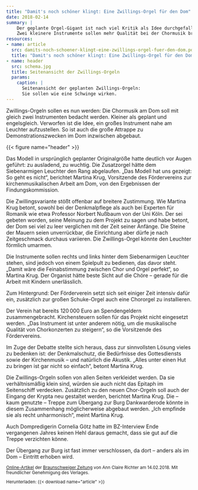 ```yaml
---
title: "Damit's noch schöner klingt: Eine Zwillings-Orgel für den Dom"
date: 2018-02-14
summary: |
    Der geplante Orgel-Gigant ist nach viel Kritik als Idee durchgefallen.
    Zwei kleinere Instrumente sollen mehr Qualität bei der Chormusik bringen.
resources:
- name: article
  src: damits-noch-schoener-klingt-eine-zwillings-orgel-fuer-den-dom.pdf
  title: "Damit's noch schöner klingt: Eine Zwillings-Orgel für den Dom"
- name: header
  src: schema.jpg
  title: Seitenansicht der Zwillings-Orgeln
  params:
    caption: |
      Seitenansicht der geplanten Zwillings-Orgeln:
      Sie sollen wie eine Schwinge wirken.
---
```


Zwillings-Orgeln sollen es nun werden: Die Chormusik am Dom soll mit
gleich zwei Instrumenten bedacht werden. Kleiner als geplant und
engelsgleich. Verworfen ist die Idee, ein großes Instrument nahe am Leuchter
aufzustellen. So ist auch die große Attrappe zu Demonstrationszwecken im
Dom inzwischen abgebaut.

{{< figure name="header" >}}

Das Modell in ursprünglich geplanter Originalgröße hatte deutlich vor Augen
geführt: zu ausladend, zu wuchtig. Die Zusatzorgel hätte dem Siebenarmigen
Leuchter den Rang abgelaufen. „Das Modell hat uns gezeigt: So geht es
nicht“, berichtet Martina Krug, Vorsitzende des Fördervereins zur
kirchenmusikalischen Arbeit am Dom, von den Ergebnissen der
Findungskommission.

Die Zwillingsvariante stößt offenbar auf breitere Zustimmung. Wie Martina
Krug betont, sowohl bei der Denkmalpflege als auch bei Experten für
Romanik wie etwa Professor Norbert Nußbaum von der Uni Köln. Der sei
gebeten worden, seine Meinung zu dem Projekt zu sagen und habe betont,
der Dom sei viel zu leer verglichen mit der Zeit seiner Anfänge. Die Steine der
Mauern seien unverrückbar, die Einrichtung aber dürfe je nach
Zeitgeschmack durchaus variieren. Die Zwillings-Orgel könnte den Leuchter
förmlich umarmen.

Die Instrumente sollen rechts und links hinter dem Siebenarmigen Leuchter
stehen, sind jedoch von einem Spielpult zu bedienen, das davor steht. „Damit
wäre die Feinabstimmung zwischen Chor und Orgel perfekt“, so Martina
Krug. Der Organist hätte beste Sicht auf die Chöre – gerade für die Arbeit mit
Kindern unerlässlich.

Zum Hintergrund: Der Förderverein setzt sich seit einiger Zeit intensiv dafür
ein, zusätzlich zur großen Schuke-Orgel auch eine Chororgel zu installieren.

Der Verein hat bereits 120 000&nbsp;Euro an Spendengeldern zusammengebracht.
Kirchensteuern sollen für das Projekt nicht eingesetzt werden. „Das
Instrument ist unter anderem nötig, um die musikalische Qualität von
Chorkonzerten zu steigern“, so die Vorsitzende des Fördervereins.

Im Zuge der Debatte stellte sich heraus, dass zur sinnvollsten Lösung vieles
zu bedenken ist: der Denkmalschutz, die Bedürfnisse des Gottesdiensts sowie
der Kirchenmusik – und natürlich die Akustik. „Alles unter einen Hut zu
bringen ist gar nicht so einfach“, betont Martina Krug.

Die Zwillings-Orgeln sollen von allen Seiten verkleidet werden. Da sie
verhältnismäßig klein sind, würden sie auch nicht das Epitaph im Seitenschiff
verdecken. Zusätzlich zu den neuen Chor-Orgeln soll auch der Eingang der
Krypta neu gestaltet werden, berichtet Martina Krug. Die – kaum genutzte –
Treppe zum Übergang zur Burg Dankwarderode könnte in diesem
Zusammenhang möglicherweise abgebaut werden. „Ich empfinde sie als recht
unharmonisch“, meint Martina Krug.

Auch Dompredigerin Cornelia Götz hatte im BZ-Interview Ende vergangenen
Jahres keinen Hehl daraus gemacht, dass sie gut auf die Treppe verzichten
könne.

Der Übergang zur Burg ist fast immer verschlossen, da dort – anders als im
Dom – Eintritt erhoben wird.

<small>

[Online-Artikel](https://braunschweiger-zeitung.de/article213440291.html) der [Braunschweiger Zeitung](https://braunschweiger-zeitung.de) von Ann Claire Richter am 14.02.2018.
Mit freundlicher Genehmigung des Verlages.

Herunterladen: {{< download name="article" >}}

</small>
